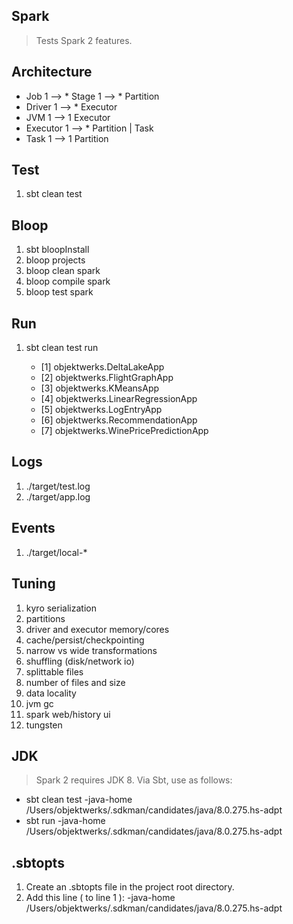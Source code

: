 Spark
-----
>Tests Spark 2 features.

Architecture
------------
* Job 1 --> * Stage 1 --> * Partition
* Driver 1 --> * Executor
* JVM 1 --> 1 Executor
* Executor 1 --> * Partition | Task
* Task 1 --> 1 Partition

Test
----
1. sbt clean test

Bloop
-----
1. sbt bloopInstall
2. bloop projects
3. bloop clean spark
4. bloop compile spark
5. bloop test spark

Run
---
1. sbt clean test run

    * [1] objektwerks.DeltaLakeApp
    * [2] objektwerks.FlightGraphApp
    * [3] objektwerks.KMeansApp
    * [4] objektwerks.LinearRegressionApp
    * [5] objektwerks.LogEntryApp
    * [6] objektwerks.RecommendationApp
    * [7] objektwerks.WinePricePredictionApp
 
Logs
----
1. ./target/test.log
2. ./target/app.log

Events
------
1. ./target/local-*

Tuning
------
1. kyro serialization
2. partitions
3. driver and executor memory/cores
4. cache/persist/checkpointing
5. narrow vs wide transformations
6. shuffling (disk/network io)
7. splittable files
8. number of files and size
9. data locality
10. jvm gc
11. spark web/history ui
12. tungsten

JDK
---
>Spark 2 requires JDK 8. Via Sbt, use as follows:

* sbt clean test -java-home /Users/objektwerks/.sdkman/candidates/java/8.0.275.hs-adpt
* sbt run -java-home /Users/objektwerks/.sdkman/candidates/java/8.0.275.hs-adpt
 
.sbtopts
--------
1. Create an .sbtopts file in the project root directory.
2. Add this line ( to line 1 ): -java-home /Users/objektwerks/.sdkman/candidates/java/8.0.275.hs-adpt
